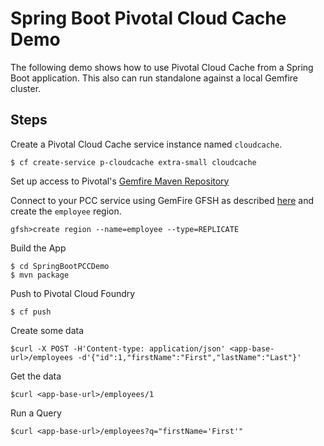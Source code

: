 # Spring Boot Pivotal Cloud Cache Demo

The following demo shows how to use Pivotal Cloud Cache from a Spring Boot application.  This also can run standalone against a local Gemfire cluster.


## Steps 

Create a Pivotal Cloud Cache service instance named `cloudcache`.

```
$ cf create-service p-cloudcache extra-small cloudcache
```

Set up access to Pivotal's [Gemfire Maven Repository](https://gemfire.docs.pivotal.io/gemfire/getting_started/installation/obtain_gemfire_maven.html)


Connect to your PCC service using GemFire GFSH as described [here](https://docs.pivotal.io/p-cloud-cache/1-0/developer.html) and create the `employee` region.

```
gfsh>create region --name=employee --type=REPLICATE
```
Build the App
```
$ cd SpringBootPCCDemo
$ mvn package
```

Push to Pivotal Cloud Foundry

```
$ cf push
```

Create some data

```
$curl -X POST -H'Content-type: application/json' <app-base-url>/employees -d'{"id":1,"firstName":"First","lastName":"Last"}'
```

Get the data
```
$curl <app-base-url>/employees/1
```

Run a Query
```
$curl <app-base-url>/employees?q="firstName='First'"
```


